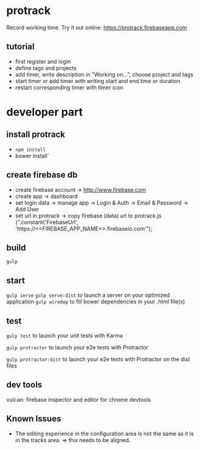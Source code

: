 # protrack
Record working time. Try it out online: https://protrack.firebaseapp.com

## tutorial
- first register and login
- define tags and projects
- add timer, write description in "Working on...", choose project and tags
- start timer or add timer with writing start and end time or duration 
- restart corresponding timer with timer icon

# developer part

## install protrack
- `npm install`
- bower install`

## create firebase db
- create firebase account -> http://www.firebase.com
- create app -> dashboard
- set login data -> manage app -> Login & Auth -> Email & Password -> Add User
- set url in protrack -> copy firebase (data) url to protrack.js (".constant('FirebaseUrl', 'https://<<FIREBASE_APP_NAME>>.firebaseio.com'");

## build
`gulp`

## start
`gulp serve`
`gulp serve:dist` to launch a server on your optimized application
`gulp wiredep`  to fill bower dependencies in your .html file(s)

## test
`gulp test` to launch your unit tests with Karma

`gulp protractor` to launch your e2e tests with Protractor

`gulp protractor:dist` to launch your e2e tests with Protractor on the dist files

## dev tools
vulcan: firebase inspector and editor for chrome devtools

## Known Issues
- The editing experience in the configuration area is not the same as it is in the tracks area. => this needs to be aligned.

